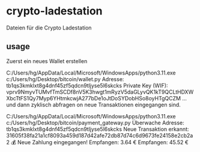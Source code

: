 # crypto-ladestation
Dateien für die Crypto Ladestation

## usage
Zuerst ein neues Wallet erstellen

C:/Users/hg/AppData/Local/Microsoft/WindowsApps/python3.11.exe c:/Users/hg/Desktop/bitcoin/wallet.py
Adresse: tb1qs3kmklxt8g4dnf45zf5qdcn9tljyse5l6skcks
Private Key (WIF): vprv9NmyvTUMvfTmSCDf8nV5K3hwgt1mRyzV5daGLyvQK1kT9QCLtHDXWXbcTtFS1Qy7Myp6YHtmkcwjA277bDe1oJtDoSYDobHSo8oyHTgQCZM
... und dann zyklisch abfragen on neue Transaktionen eingegangen sind.

C:/Users/hg/AppData/Local/Microsoft/WindowsApps/python3.11.exe c:/Users/hg/Desktop/bitcoin/payment_gateway.py
Überwache Adresse: tb1qs3kmklxt8g4dnf45zf5qdcn9tljyse5l6skcks
Neue Transaktion erkannt: 31605f38fa21a1cf8093a459d187d42afe72db87d74c6d9673fe24158e2cb2a2
💰 Neue Zahlung eingegangen!
Empfangen: 3.64 €
Empfangen: 45.52 €

